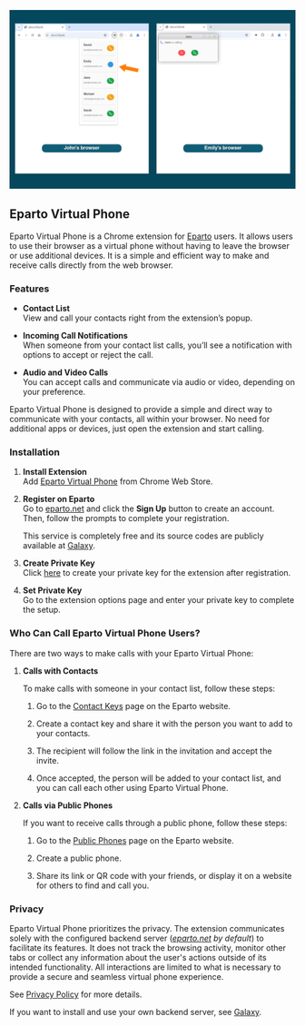 ![Eparto Chrome extension](docs/images/eparto-chrome-extension.png)

## Eparto Virtual Phone

Eparto Virtual Phone is a Chrome extension for [Eparto](https://app.eparto.net)
users. It allows users to use their browser as a virtual phone without having to
leave the browser or use additional devices. It is a simple and efficient way to
make and receive calls directly from the web browser.

### Features

- **Contact List**\
  View and call your contacts right from the extension’s popup.

- **Incoming Call Notifications**\
  When someone from your contact list calls, you’ll see a notification with
  options to accept or reject the call.

- **Audio and Video Calls**\
  You can accept calls and communicate via audio or video, depending on your
  preference.

Eparto Virtual Phone is designed to provide a simple and direct way to
communicate with your contacts, all within your browser. No need for additional
apps or devices, just open the extension and start calling.

### Installation

1. **Install Extension**\
   Add
   [Eparto Virtual Phone](https://chromewebstore.google.com/detail/eparto-virtual-phone/njihflnogjnjnmflicfongbnehhpkhmj)
   from Chrome Web Store.

2. **Register on Eparto**\
   Go to [eparto.net](https://app.eparto.net) and click the **Sign Up** button
   to create an account. Then, follow the prompts to complete your registration.

   This service is completely free and its source codes are publicly available
   at [Galaxy](https://github.com/emrahcom/galaxy).

3. **Create Private Key**\
   Click [here](https://app.eparto.net/pri/identity/key/add) to create your
   private key for the extension after registration.

4. **Set Private Key**\
   Go to the extension options page and enter your private key to complete the
   setup.

### Who Can Call Eparto Virtual Phone Users?

There are two ways to make calls with your Eparto Virtual Phone:

1. **Calls with Contacts**

   To make calls with someone in your contact list, follow these steps:

   1. Go to the [Contact Keys](https://app.eparto.net/pri/contact/invite) page
      on the Eparto website.

   2. Create a contact key and share it with the person you want to add to your
      contacts.

   3. The recipient will follow the link in the invitation and accept the
      invite.

   4. Once accepted, the person will be added to your contact list, and you can
      call each other using Eparto Virtual Phone.

2. **Calls via Public Phones**

   If you want to receive calls through a public phone, follow these steps:

   1. Go to the [Public Phones](https://app.eparto.net/pri/phone) page on the
      Eparto website.

   2. Create a public phone.

   3. Share its link or QR code with your friends, or display it on a website
      for others to find and call you.

### Privacy

Eparto Virtual Phone prioritizes the privacy. The extension communicates solely
with the configured backend server (_[eparto.net](https://app.eparto.net) by
default_) to facilitate its features. It does not track the browsing activity,
monitor other tabs or collect any information about the user's actions outside
of its intended functionality. All interactions are limited to what is necessary
to provide a secure and seamless virtual phone experience.

See [Privacy Policy](docs/privacy-policy.md) for more details.

If you want to install and use your own backend server, see
[Galaxy](https://github.com/emrahcom/galaxy).
